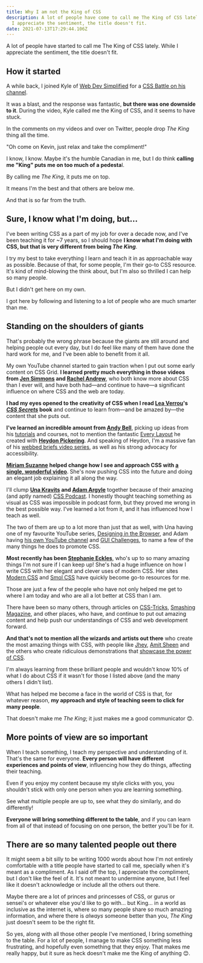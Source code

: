 ```yaml
---
title: Why I am not the King of CSS
description: A lot of people have come to call me The King of CSS lately. While
  I appreciate the sentiment, the title doesn't fit.
date: 2021-07-13T17:29:44.106Z
---
```


A lot of people have started to call me The King of CSS lately. While I appreciate the sentiment, the title doesn't fit.

## How it started

A while back, I joined Kyle of [Web Dev Simplified](https://www.youtube.com/c/WebDevSimplified/) for a [CSS Battle on his channel](https://www.youtube.com/watch?v=-QgJgZCJvo4).

It was a blast, and the response was fantastic, **but there was one downside to it**. During the video, Kyle called me the King of CSS, and it seems to have stuck.

In the comments on my videos and over on Twitter, people drop _The King_ thing all the time.

"Oh come on Kevin, just relax and take the compliment!"

I know, I know. Maybe it's the humble Canadian in me, but I do think **calling me "King" puts me on too much of a pedesta**l.

By calling me _The King_, it puts me on top.

It means I'm the best and that others are below me.

And that is so far from the truth.

<!--more-->

## Sure, I know what I'm doing, but...

I've been writing CSS as a part of my job for over a decade now, and I've been teaching it for ~7 years, so I should hope **I know what I'm doing with CSS, but that is very different from being _The King_**.

I try my best to take everything I learn and teach it in as approachable way as possible. Because of that, for some people, I'm their go-to CSS resource. It's kind of mind-blowing the think about, but I'm also so thrilled I can help so many people.

But I didn't get here on my own.

I got here by following and listening to a lot of people who are much smarter than me.

## Standing on the shoulders of giants

That's probably the wrong phrase because the giants are still around and helping people out every day, but I do feel like many of them have done the hard work for me, and I've been able to benefit from it all.

My own YouTube channel started to gain traction when I put out some early content on CSS Grid. **I learned pretty much everything in those videos from [Jen Simmons](https://twitter.com/jensimmons) and [Rachel Andrew](https://twitter.com/rachelandrew)**, who both know more about CSS than I ever will, and have both had—and continue to have—a significant influence on where CSS and the web are today.

**I had my eyes opened to the creativity of CSS when I read [Lea Verrou](https://twitter.com/LeaVerou)'s _[CSS Secrets](https://www.amazon.com/CSS-Secrets-Lea-Verou/dp/1449372635?tag=leaverou-20)_ book** and continue to learn from—and be amazed by—the content that she puts out.

**I've learned an incredible amount from [Andy Bell](https://twitter.com/piccalilli_)**, picking up ideas from his [tutorials](https://piccalil.li/tutorials/) and courses, not to mention the fantastic [Every Layout](https://every-layout.dev/) he created with **[Heydon Pickering](https://twitter.com/heydonworks)**. And speaking of Heydon, I'm a massive fan of his [webbed briefs video series](https://briefs.video/), as well as his strong advocacy for accessibility.

**[Miriam Suzanne](https://twitter.com/TerribleMia) helped change how I see and approach CSS with [a single, wonderful video](https://www.youtube.com/watch?v=aHUtMbJw8iA)**. She's now pushing CSS into the future and doing an elegant job explaining it all along the way.

I'll clump **[Una Kravits](https://twitter.com/Una) and [Adam Argyle](https://twitter.com/argyleink)** together because of their amazing (and aptly named) [CSS Podcast](https://thecsspodcast.libsyn.com/). I honestly thought teaching something as visual as CSS was impossible in podcast form, but they proved me wrong in the best possible way. I've learned a lot from it, and it has influenced how I teach as well.

The two of them are up to a lot more than just that as well, with Una having one of my favourite YouTube series, [Designing in the Browser](https://www.youtube.com/playlist?list=PLNYkxOF6rcIDI0QtJvW6vKonTxn6azCsD), and Adam having [his own YouTube channel](https://www.youtube.com/channel/UCBGr3ZMcV5jke40_Wrv3fNA) and [GUI Challenges](https://www.youtube.com/playlist?list=PLNYkxOF6rcIAaV1wwI9540OC_3XoIzMjQ), to name a few of the many things he does to promote CSS.

**Most recently has been [Stephanie Eckles](https://twitter.com/5t3ph)**, who's up to so many amazing things I'm not sure if I can keep up! She's had a huge influence on how I write CSS with her elegant and [](https://smolcss.dev/)clever uses of modern CSS. Her sites [Modern CSS](https://moderncss.dev/) and [Smol CSS](https://smolcss.dev/) have quickly become go-to resources for me.

Those are just a few of the people who have not only helped me get to where I am today and who are all a lot better at CSS than I am.

There have been so many others, through articles on [CSS-Tricks](https://css-tricks.com/), [Smashing Magazine](https://www.smashingmagazine.com/), and other places, who have, and continue to put out amazing content and help push our understandings of CSS and web development forward.

**And that's not to mention all the wizards and artists out there** who create the most amazing things with CSS, with people like [Jhey](https://twitter.com/jh3yy), [Amit Sheen](https://twitter.com/amit_sheen) and the others who create ridiculous demonstrations that [showcase the power of CSS](https://codepen.io/amit_sheen/pen/XWMXwvJ).

I'm always learning from these brilliant people and wouldn't know 10% of what I do about CSS if it wasn't for those I listed above (and the many others I didn't list).

What has helped me become a face in the world of CSS is that, for whatever reason, **my approach and style of teaching seem to click for many people**.

That doesn't make me _The King_; it just makes me a good communicator 😊.

## More points of view are so important

When I teach something, I teach my perspective and understanding of it. That's the same for everyone. **Every person will have different experiences and points of view**, influencing how they do things, affecting their teaching.

Even if you enjoy my content because my style clicks with you, you shouldn't stick with only one person when you are learning something.

See what multiple people are up to, see what they do similarly, and do differently!

**Everyone will bring something different to the table**, and if you can learn from all of that instead of focusing on one person, the better you'll be for it.

## There are so many talented people out there

It might seem a bit silly to be writing 1000 words about how I'm not entirely comfortable with a title people have started to call me, specially when it's meant as a compliment. As I said off the top, I appreciate the compliment, but I don't like the feel of it. It's not meant to undermine anyone, but I feel like it doesn't acknowledge or include all the others out there.

Maybe there are a lot of princes and princesses of CSS, or gurus or sensei's or whatever else you'd like to go with... but King... in a world as inclusive as the internet is, where so many people share so much amazing information, and where there is _always_ someone better than you, _The King_ just doesn't seem to be the right fit.

So yes, along with all those other people I've mentioned, I bring something to the table. For a lot of people, I manage to make CSS something less frustrating, and hopefully even something that they enjoy. That makes me really happy, but it sure as heck doesn't make me the King of anything 😊.
